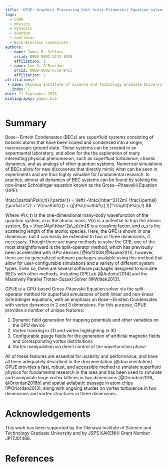 ```yaml
---
title: 'GPUE: Graphics Processing Unit Gross-Pitaevskii Equation solver'
tags:
  - CUDA
  - physics
  - dynamics
  - quantum
  - nonlinear
  - Bose-Einstein condensate
authors:
  - name: James R. Schloss
    orcid: 0000-0002-3243-8918
    affiliation: 1
  - name: Lee J. O'Riordan
    orcid: 0000-0002-6758-9433
    affiliation: 1
affiliations:
 - name: Okinawa Institute of Science and Technology Graduate University, Onna-son, Okinawa 904-0495, Japan.
   index: 1
date: 21 September 2018
bibliography: paper.bib
---
```


# Summary

Bose--Eintein Condensates (BECs) are superfluid systems consisting of bosonic atoms that have been cooled and condensed into a single, macroscopic ground state.
These systems can be created in an expermental laboratory, and allow for the the exploration of many interesting physical phenomenon, such as superfluid turbulence, chaotic dynamics, and as analogs of other quantum systems.
Numerical simulations of BECs allow for new discoveries that directly mimic what can be seen in experiments and are thus highly valuable for fundamental research.
In practice, almost all dynamics of BEC systems can be found by solving the non-linear Schr&ouml;dinger equation known as the Gross--Pitaevskii Equation (GPE):

\frac{\partial\Psi(x,t)}{\partial t} = \left( -\frac{\hbar^2}{2m} \frac{\partial}{\partial x^2} + V(\mathbf{r}) + g|\Psi(\mathbf{r},t)|^2\right)\Psi(x,t)
$$

Where $\Psi(x,t)$ is the one-dimensional many-body wavefunction of the quantum system, $m$ is the atomic mass, $V(\mathbf{r})$ is a potential to trap the atomic system, $g = \frac{4\pi\hbar^2a\_s}{m}$ is a coupling factor, and $a\_s$ is the scattering length of the atomic species.
Here, the GPE is shown in one dimension, but it can easily be extended to two or three dimensions, if necessary.
Though there are many methods to solve the GPE, one of the most straightforward is the split-operator method, which has previously been accelerated with GPU devices [@Ruf2009,@Bauke2011]; however, there are no generalized software packages available using this method that allow for user-configurable simulations and a variety of different system types. Even so, there are several software packages designed to simulate BECs with other methods, including GPELab [@Antoine2014] and the Massively Parallel Trotter-Suzuki Solver [@Wittek2013].

GPUE is a GPU-based Gross-Pitaevskii Equation solver via the split-operator method for superfluid simulations of both linear and non-linear Schr&ouml;dinger equations, with an emphasis on Bose--Einstein Condensates with vortex dynamics in 2 and 3 dimensions.
For this purpose, GPUE provides a number of unique features:
1. Dynamic field generation for trapping potentials and other variables on the GPU device
2. Vortex tracking in 2D and vortex highlighting in 3D
3. Configurable gauge fields for the generation of artificial magnetic fields and corresponding vortex distributions
4. Vortex manipulation via direct control of the wavefunction phase

All of these features are essential for usability and performance, and have all been adequately described in the documentation [@documentation].
GPUE provides a fast, robust, and accessible method to simulate superfluid physics for fundamental research in the area and has been used to simulate and manipulate large vortex lattices in two dimensions [@Oriordan2016, @Oriordan2016b] and spatial adiabatic passage in atom chips [@Oriordan2013], along with ongoing studies on vortex turbulence in two dimensions and vortex structures in three dimensions.

# Acknowledgements
This work has been supported by the Okinawa Institute of Science and Technology Graduate University and by JSPS KAKENHI Grant Number JP17J01488.

# References
